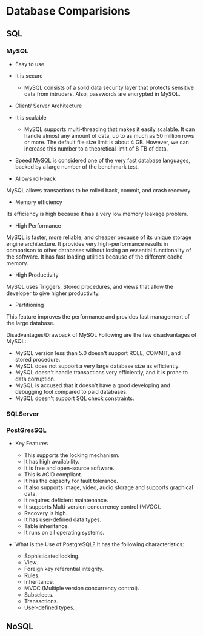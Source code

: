 # Database Comparisions

## SQL
### MySQL

* Easy to use
* It is secure
  * MySQL consists of a solid data security layer that protects sensitive data from intruders. Also, passwords are encrypted in MySQL.
* Client/ Server Architecture
* It is scalable
  * MySQL supports multi-threading that makes it easily scalable. It can handle almost any amount of data, up to as much as 50 million rows or more. The default file size limit is about 4 GB. However, we can increase this number to a theoretical limit of 8 TB of data.

* Speed
MySQL is considered one of the very fast database languages, backed by a large number of the benchmark test.

* Allows roll-back

MySQL allows transactions to be rolled back, commit, and crash recovery.

* Memory efficiency

Its efficiency is high because it has a very low memory leakage problem.

* High Performance

MySQL is faster, more reliable, and cheaper because of its unique storage engine architecture. It provides very high-performance results in comparison to other databases without losing an essential functionality of the software. It has fast loading utilities because of the different cache memory.

* High Productivity

MySQL uses Triggers, Stored procedures, and views that allow the developer to give higher productivity.

* Partitioning

This feature improves the performance and provides fast management of the large database.

Disadvantages/Drawback of MySQL
Following are the few disadvantages of MySQL:

* MySQL version less than 5.0 doesn't support ROLE, COMMIT, and stored procedure.
* MySQL does not support a very large database size as efficiently.
* MySQL doesn't handle transactions very efficiently, and it is prone to data corruption.
* MySQL is accused that it doesn't have a good developing and debugging tool compared to paid databases.
* MySQL doesn't support SQL check constraints.
### SQLServer
### PostGresSQL
* Key Features
  * This supports the locking mechanism.
  * It has high availability.
  * It is free and open-source software.
  * This is ACID compliant.
  * It has the capacity for fault tolerance.
  * It also supports image, video, audio storage and supports graphical data.
  * It requires deficient maintenance.
  * It supports Multi-version concurrency control (MVCC).
  * Recovery is high.
  * It has user-defined data types.
  * Table inheritance.
  * It runs on all operating systems.

* What is the Use of PostgreSQL?
It has the following characteristics:

  * Sophisticated locking.
  * View.
  * Foreign key referential integrity.
  * Rules.
  * Inheritance.
  * MVCC (Multiple version concurrency control).
  * Subselects.
  * Transactions.
  * User-defined types.

## NoSQL
